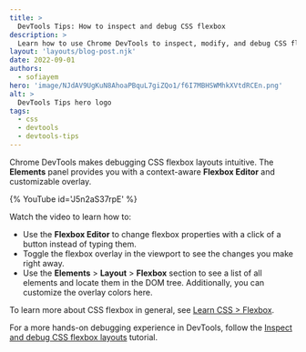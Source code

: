 ```yaml
---
title: >
  DevTools Tips: How to inspect and debug CSS flexbox
description: >
  Learn how to use Chrome DevTools to inspect, modify, and debug CSS flexbox layouts.
layout: 'layouts/blog-post.njk'
date: 2022-09-01
authors:
  - sofiayem
hero: 'image/NJdAV9UgKuN8AhoaPBquL7giZQo1/f6I7MBHSWMhkXVtdRCEn.png'
alt: >
  DevTools Tips hero logo
tags:
  - css
  - devtools
  - devtools-tips
---
```


Chrome DevTools makes debugging CSS flexbox layouts intuitive. The **Elements** panel provides you with a context-aware **Flexbox Editor** and customizable overlay.

{% YouTube id='J5n2aS37rpE' %}

Watch the video to learn how to:

- Use the **Flexbox Editor** to change flexbox properties with a click of a button instead of typing them.
- Toggle the flexbox overlay in the viewport to see the changes you make right away.
- Use the **Elements** > **Layout** > **Flexbox** section to see a list of all elements and locate them in the DOM tree. Additionally, you can customize the overlay colors here.

To learn more about CSS flexbox in general, see [Learn CSS > Flexbox](https://web.dev/learn/css/flexbox).

For a more hands-on debugging experience in DevTools, follow the [Inspect and debug CSS flexbox layouts](/docs/devtools/css/flexbox/) tutorial.
